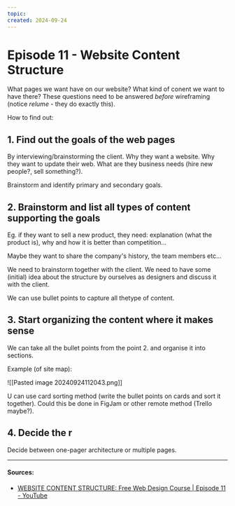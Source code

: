 ```yaml
---
topic: 
created: 2024-09-24
---
```


# Episode 11 - Website Content Structure

What pages we want have on our website? What kind of conent we want to have there?
These questions need to be answered *before* wireframing (notice *relume* - they do exactly this).

How to find out:

## 1. Find out the goals of the web pages

By interviewing/brainstorming the client. Why they want a website. Why they want to update their web. What are they business needs (hire new people?, sell something?).

Brainstorm and identify primary and secondary goals.

## 2.  Brainstorm and list all types of content supporting the goals

Eg. if they want to sell a new product, they need: explanation (what the product  is), why and how it is better than competition...

Maybe they want to share the company's history, the team members etc...

We need to brainstorm together with the client. We need to have some (initial) idea about the structure by ourselves as designers and discuss it with the client.

We can use bullet points to capture all thetype of content.

## 3. Start organizing the content where it makes sense

 We can take all the bullet points from the point 2. and organise it
 into sections.

Example (of site map):

![[Pasted image 20240924112043.png]]

U can use card sorting method (write the bullet points on cards and sort it together).
Could this be done in FigJam or other remote method (Trello maybe?).

## 4. Decide the r

Decide between one-pager architecture or multiple pages.




___

#### Sources:
- [WEBSITE CONTENT STRUCTURE: Free Web Design Course | Episode 11 - YouTube](https://www.youtube.com/watch?v=8A6MxYNooYA&list=PLXC_gcsKLD6n7p6tHPBxsKjN5hA_quaPI&index=12)
